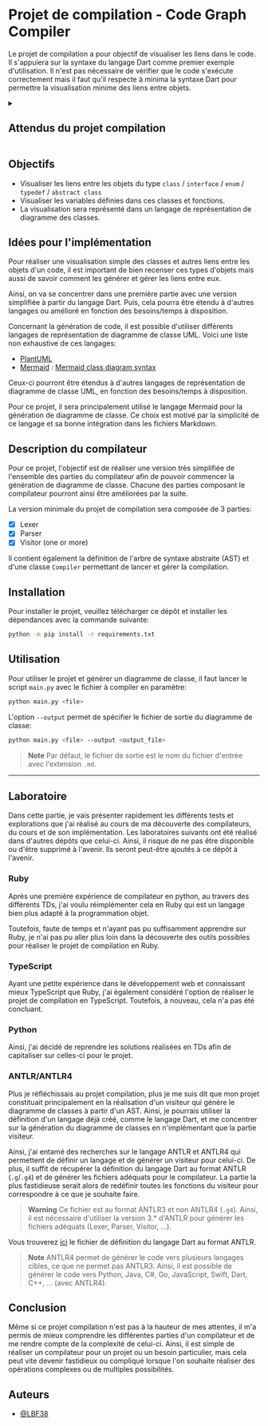# Projet de compilation - Code Graph Compiler

Le projet de compilation a pour objectif de visualiser les liens dans le code.
Il s'appuiera sur la syntaxe du langage Dart comme premier exemple d'utilisation.
Il n'est pas nécessaire de vérifier que le code s'exécute correctement mais il faut qu'il respecte à minima la syntaxe Dart pour permettre la visualisation minime des liens entre objets.

<details>
<summary><h2>Attendus du projet compilation</h2></summary>

* [x] Lexer
* [x] Parser
* [x] AST
* [ ] Visitor Pattern (w/ Pretty Printer or at least one visitor)
* [ ] Documentation

</details>

## Objectifs

* Visualiser les liens entre les objets du type `class` / `interface` / `enum` / `typedef` / `abstract class`
* Visualiser les variables définies dans ces classes et fonctions.
* La visualisation sera représenté dans un langage de représentation de diagramme des classes.

## Idées pour l'implémentation

Pour réaliser une visualisation simple des classes et autres liens entre les objets d'un code, il est important de bien recenser ces types d'objets mais aussi de savoir comment les générer et gérer les liens entre eux.

Ainsi, on va se concentrer dans une première partie avec une version simplifiée à partir du langage Dart. Puis, cela pourra être étendu à d'autres langages ou amélioré en fonction des besoins/temps à disposition.

Concernant la génération de code, il est possible d'utiliser différents langages de représentation de diagramme de classe UML. Voici une liste non exhaustive de ces langages:

* [PlantUML](https://plantuml.com)
* [Mermaid](https://mermaid.js.org/) : [Mermaid class diagram syntax](https://mermaid.js.org/syntax/classDiagram.html)

Ceux-ci pourront être étendus à d'autres langages de représentation de diagramme de classe UML, en fonction des besoins/temps à disposition.

Pour ce projet, il sera principalement utilisé le langage Mermaid pour la génération de diagramme de classe. Ce choix est motivé par la simplicité de ce langage et sa bonne intégration dans les fichiers Markdown.

## Description du compilateur

Pour ce projet, l'objectif est de réaliser une version très simplifiée de l'ensemble des parties du compilateur afin de pouvoir commencer la génération de diagramme de classe. Chacune des parties composant le compilateur pourront ainsi être améliorées par la suite.

La version minimale du projet de compilation sera composée de 3 parties:

* [x] Lexer
* [x] Parser
* [x] Visitor (one or more)

Il contient également la définition de l'arbre de syntaxe abstraite (AST) et d'une classe `Compiler` permettant de lancer et gérer la compilation.

## Installation

Pour installer le projet, veuillez télécharger ce dépôt et installer les dépendances avec la commande suivante:

```bash
python -m pip install -r requirements.txt
```

## Utilisation

Pour utiliser le projet et générer un diagramme de classe, il faut lancer le script `main.py` avec le fichier à compiler en paramètre:

```bash
python main.py <file>
```

L'option `--output` permet de spécifier le fichier de sortie du diagramme de classe:

```bash
python main.py <file> --output <output_file>
```

> **Note**
> Par défaut, le fichier de sortie est le nom du fichier d'entrée avec l'extension `.md`.

---

## Laboratoire

Dans cette partie, je vais présenter rapidement les différents tests et explorations que j'ai réalisé au cours de ma découverte des compilateurs, du cours et de son implémentation.
Les laboratoires suivants ont été réalisé dans d'autres dépôts que celui-ci. Ainsi, il risque de ne pas être disponible ou d'être supprimé à l'avenir.
Ils seront peut-être ajoutés à ce dépôt à l'avenir.

### Ruby

Après une première expérience de compilateur en python, au travers des différents TDs, j'ai voulu réimplémenter cela en Ruby qui est un langage bien plus adapté à la programmation objet.

Toutefois, faute de temps et n'ayant pas pu suffisamment apprendre sur Ruby, je n'ai pas pu aller plus loin dans la découverte des outils possibles pour réaliser le projet de compilation en Ruby.

### TypeScript

Ayant une petite expérience dans le développement web et connaissant mieux TypeScript que Ruby, j'ai également considéré l'option de réaliser le projet de compilation en TypeScript.
Toutefois, à nouveau, cela n'a pas été concluant.

### Python

Ainsi, j'ai décidé de reprendre les solutions réalisées en TDs afin de capitaliser sur celles-ci pour le projet.

### ANTLR/ANTLR4

Plus je réfléchissais au projet compilation, plus je me suis dit que mon projet constituait principalement en la réalisation d'un visiteur qui génère le diagramme de classes à partir d'un AST. Ainsi, je pourrais utiliser la définition d'un langage déjà créé, comme le langage Dart, et me concentrer sur la génération du diagramme de classes en n'implémentant que la partie visiteur.

Ainsi, j'ai entamé des recherches sur le langage ANTLR et ANTLR4 qui permettent de définir un langage et de générer un visiteur pour celui-ci. De plus, il suffit de récupérer la définition du langage Dart au format ANTLR (`.g`/`.g4`) et de générer les fichiers adéquats pour le compilateur. La partie la plus fastidieuse serait alors de redéfinir toutes les fonctions du visiteur pour correspondre à ce que je souhaite faire.

> **Warning**
> Ce fichier est au format ANTLR3 et non ANTLR4 (`.g4`). Ainsi, il est nécessaire d'utiliser la version 3.* d'ANTLR pour générer les fichiers adéquats (Lexer, Parser, Visitor, ...).

Vous trouverez [ici](https://github.com/dart-lang/sdk/blob/master/tools/spec_parser/Dart.g) le fichier de définition du langage Dart au format ANTLR.

> **Note**
> ANTLR4 permet de générer le code vers plusieurs langages cibles, ce que ne permet pas ANTLR3. Ainsi, il est possible de générer le code vers Python, Java, C#, Go, JavaScript, Swift, Dart, C++, ... (avec ANTLR4).

## Conclusion

Même si ce projet compilation n'est pas à la hauteur de mes attentes, il m'a permis de mieux comprendre les différentes parties d'un compilateur et de me rendre compte de la complexité de celui-ci. Ainsi, il est simple de réaliser un compilateur pour un projet ou un besoin particulier, mais cela peut vite devenir fastidieux ou compliqué lorsque l'on souhaite réaliser des opérations complexes ou de multiples possibilités.

## Auteurs

* [@LBF38](https://github.com/LBF38)
